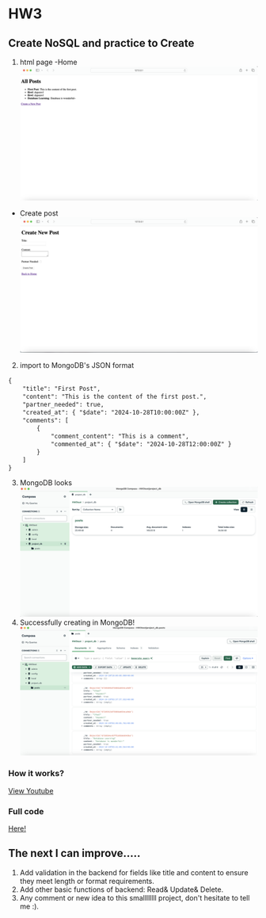 # HW3
## Create NoSQL and practice to Create
1. html page
  -Home 
![page](https://github.com/cpeggy/113-1-Database/blob/main/database_hw3/%E6%88%AA%E5%9C%96%202024-10-29%2011.41.35.png)
  - Create post
![page](https://github.com/cpeggy/113-1-Database/blob/main/database_hw3/%E6%88%AA%E5%9C%96%202024-10-29%2011.41.48.png)
2. import to MongoDB's JSON format
```
{
    "title": "First Post",
    "content": "This is the content of the first post.",
    "partner_needed": true,
    "created_at": { "$date": "2024-10-28T10:00:00Z" },
    "comments": [
        {
            "comment_content": "This is a comment",
            "commented_at": { "$date": "2024-10-28T12:00:00Z" }
        }
    ]
}
```
3. MongoDB looks
![db](https://github.com/cpeggy/113-1-Database/blob/main/database_hw3/%E6%88%AA%E5%9C%96%202024-10-29%2011.42.06.png)
3. Successfully creating in MongoDB!
![db](https://github.com/cpeggy/113-1-Database/blob/main/database_hw3/%E6%88%AA%E5%9C%96%202024-10-29%2012.00.56.png)
### How it works?
[View Youtube]()
### Full code
[Here!](https://github.com/cpeggy/113-1-Database/tree/main/database_hw3)
## The next I can improve.....
1. Add validation in the backend for fields like title and content to ensure they meet length or format requirements.
2. Add other basic functions of backend: Read& Update& Delete.
3. Any comment or new idea to this smallllllll project, don't hesitate to tell me :).
